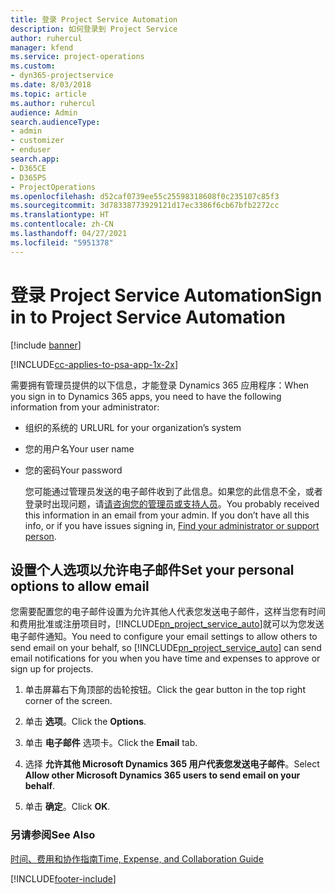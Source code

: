 ```yaml
---
title: 登录 Project Service Automation
description: 如何登录到 Project Service
author: ruhercul
manager: kfend
ms.service: project-operations
ms.custom:
- dyn365-projectservice
ms.date: 8/03/2018
ms.topic: article
ms.author: ruhercul
audience: Admin
search.audienceType:
- admin
- customizer
- enduser
search.app:
- D365CE
- D365PS
- ProjectOperations
ms.openlocfilehash: d52caf0739ee55c25598318608f0c235107c85f3
ms.sourcegitcommit: 3d78338773929121d17ec3386f6cb67bfb2272cc
ms.translationtype: HT
ms.contentlocale: zh-CN
ms.lasthandoff: 04/27/2021
ms.locfileid: "5951378"
---
```

# <a name="sign-in-to-project-service-automation"></a><span data-ttu-id="4f205-103">登录 Project Service Automation</span><span class="sxs-lookup"><span data-stu-id="4f205-103">Sign in to Project Service Automation</span></span>

[!include [banner](../includes/psa-now-project-operations.md)]

[!INCLUDE[cc-applies-to-psa-app-1x-2x](../includes/cc-applies-to-psa-app-1x-2x.md)]

<span data-ttu-id="4f205-104">需要拥有管理员提供的以下信息，才能登录 Dynamics 365 应用程序：</span><span class="sxs-lookup"><span data-stu-id="4f205-104">When you sign in to Dynamics 365 apps, you need to have the following information from your administrator:</span></span>  
  
- <span data-ttu-id="4f205-105">组织的系统的 URL</span><span class="sxs-lookup"><span data-stu-id="4f205-105">URL for your organization’s system</span></span>  
  
- <span data-ttu-id="4f205-106">您的用户名</span><span class="sxs-lookup"><span data-stu-id="4f205-106">Your user name</span></span>  
  
- <span data-ttu-id="4f205-107">您的密码</span><span class="sxs-lookup"><span data-stu-id="4f205-107">Your password</span></span>  
  
  <span data-ttu-id="4f205-108">您可能通过管理员发送的电子邮件收到了此信息。如果您的此信息不全，或者登录时出现问题，请[请咨询您的管理员或支持人员](/dynamics365/customerengagement/on-premises/basics/find-administrator-support)。</span><span class="sxs-lookup"><span data-stu-id="4f205-108">You probably received this information in an email from your admin. If you don’t have all this info, or if you have issues signing in, [Find your administrator or support person](/dynamics365/customerengagement/on-premises/basics/find-administrator-support).</span></span>  
  
## <a name="set-your-personal-options-to-allow-email"></a><span data-ttu-id="4f205-109">设置个人选项以允许电子邮件</span><span class="sxs-lookup"><span data-stu-id="4f205-109">Set your personal options to allow email</span></span>  
 <span data-ttu-id="4f205-110">您需要配置您的电子邮件设置为允许其他人代表您发送电子邮件，这样当您有时间和费用批准或注册项目时，[!INCLUDE[pn_project_service_auto](../includes/pn-project-service-auto.md)]就可以为您发送电子邮件通知。</span><span class="sxs-lookup"><span data-stu-id="4f205-110">You need to configure your email settings to allow others to send email on your behalf, so [!INCLUDE[pn_project_service_auto](../includes/pn-project-service-auto.md)] can send email notifications for you when you have time and expenses to approve or sign up for projects.</span></span>  
  
1.  <span data-ttu-id="4f205-111">单击屏幕右下角顶部的齿轮按钮。</span><span class="sxs-lookup"><span data-stu-id="4f205-111">Click the gear button in the top right corner of the screen.</span></span>  
  
2.  <span data-ttu-id="4f205-112">单击 **选项**。</span><span class="sxs-lookup"><span data-stu-id="4f205-112">Click the **Options**.</span></span>  
  
3.  <span data-ttu-id="4f205-113">单击 **电子邮件** 选项卡。</span><span class="sxs-lookup"><span data-stu-id="4f205-113">Click the **Email** tab.</span></span>  
  
4.  <span data-ttu-id="4f205-114">选择 **允许其他 Microsoft Dynamics 365 用户代表您发送电子邮件**。</span><span class="sxs-lookup"><span data-stu-id="4f205-114">Select **Allow other Microsoft Dynamics 365 users to send email on your behalf**.</span></span>  
  
5.  <span data-ttu-id="4f205-115">单击 **确定**。</span><span class="sxs-lookup"><span data-stu-id="4f205-115">Click **OK**.</span></span>  
  
### <a name="see-also"></a><span data-ttu-id="4f205-116">另请参阅</span><span class="sxs-lookup"><span data-stu-id="4f205-116">See Also</span></span>  
 [<span data-ttu-id="4f205-117">时间、费用和协作指南</span><span class="sxs-lookup"><span data-stu-id="4f205-117">Time, Expense, and Collaboration Guide</span></span>](../psa/time-expense-collaboration-guide.md)


[!INCLUDE[footer-include](../includes/footer-banner.md)]
